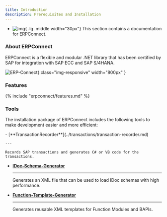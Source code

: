```yaml
---
title: Introduction
description: Prerequisites and Installation
---
```


<div class="grid cards" markdown>

-   ![img](site:assets/images/logos/theo-thumbs.png){ .lg .middle width="30px"} This section contains a documentation for ERPConnect.

</div>

### About ERPConnect

ERPConnect is a flexible and modular .NET library that has been certified by SAP for integration with SAP ECC and SAP S/4HANA.

![ERP-Connect](site:assets/images/erpconnect/architecture_erpconnect.png){:class="img-responsive" width="800px" }

### Features

{% include "erpconnect/features.md" %}

### Tools

The installation package of ERPConnect includes the following tools to make development easier and more efficient:

<div class="grid cards" markdown>
-   [**TransactionRecorder**](../transactions/transaction-recorder.md) 

	---
	
	Records SAP transactions and generates C# or VB code for the transactions.
	
-   [**IDoc-Schema-Generator**](../idocs/idocs-schema-generator.md) 

	---
	
	Generates an XML file that can be used to load IDoc schemas with high performance.

-   [**Function-Template-Generator**](../bapis-and-function-modules/function-template-generator.md) 

	---
	
	Generates reusable XML templates for Function Modules and BAPIs.
</div>